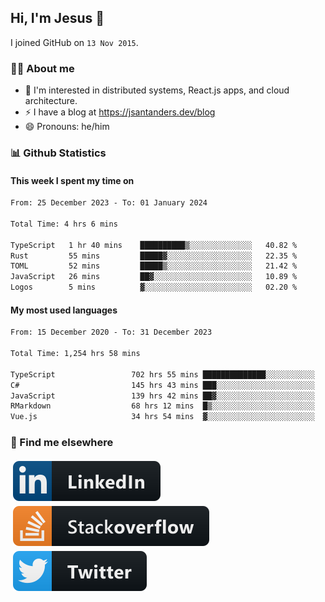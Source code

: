 ## Hi, I'm Jesus 👋

I joined GitHub on `13 Nov 2015`.

<!-- Talking about you -->

### 👨‍💻 About me

- 👦 I'm interested in distributed systems, React.js apps, and cloud architecture.
- ⚡️ I have a blog at <https://jsantanders.dev/blog>
- 😄 Pronouns: he/him

### 📊 Github Statistics

#### This week I spent my time on

<!--START_SECTION:weekly-->

```txt
From: 25 December 2023 - To: 01 January 2024

Total Time: 4 hrs 6 mins

TypeScript   1 hr 40 mins    ██████████▒░░░░░░░░░░░░░░   40.82 %
Rust         55 mins         █████▓░░░░░░░░░░░░░░░░░░░   22.35 %
TOML         52 mins         █████▒░░░░░░░░░░░░░░░░░░░   21.42 %
JavaScript   26 mins         ██▓░░░░░░░░░░░░░░░░░░░░░░   10.89 %
Logos        5 mins          ▓░░░░░░░░░░░░░░░░░░░░░░░░   02.20 %
```

<!--END_SECTION:weekly-->

#### My most used languages

<!--START_SECTION:alltime-->

```txt
From: 15 December 2020 - To: 31 December 2023

Total Time: 1,254 hrs 58 mins

TypeScript                 702 hrs 55 mins ██████████████░░░░░░░░░░░   56.01 %
C#                         145 hrs 43 mins ███░░░░░░░░░░░░░░░░░░░░░░   11.61 %
JavaScript                 139 hrs 42 mins ██▓░░░░░░░░░░░░░░░░░░░░░░   11.13 %
RMarkdown                  68 hrs 12 mins  █▒░░░░░░░░░░░░░░░░░░░░░░░   05.43 %
Vue.js                     34 hrs 54 mins  ▓░░░░░░░░░░░░░░░░░░░░░░░░   02.78 %
```

<!--END_SECTION:alltime-->

### 📢 Find me elsewhere

<p>
  <a target="_blank" href="https://linkedin.com/in/jsantanders">
    <img src="https://github.com/jsantanders/jsantanders/blob/master/img/linkedin.svg" alt="LinkedIn" style="vertical-align:top; margin:4px">
  </a>
  
  <a target="_blank" href="https://stackoverflow.com/users/7318331/jesus-santander">
    <img src="https://github.com/jsantanders/jsantanders/blob/master/img/stackoverflow.svg" alt="StackOverflow" style="vertical-align:top; margin:4px">
  </a>
  
  <a target="_blank" href="http://twitter.com/jsantanders">
    <img src="https://github.com/jsantanders/jsantanders/blob/master/img/twitter.svg" alt="Twitter" style="vertical-align:top; margin:4px">
  </a>
</p>
